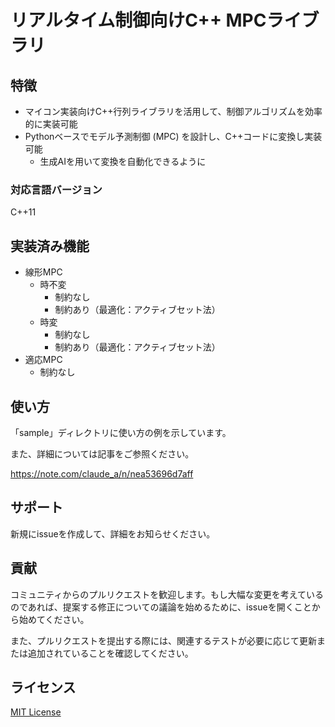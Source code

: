 # リアルタイム制御向けC++ MPCライブラリ

## 特徴

- マイコン実装向けC++行列ライブラリを活用して、制御アルゴリズムを効率的に実装可能
- Pythonベースでモデル予測制御 (MPC) を設計し、C++コードに変換し実装可能
  - 生成AIを用いて変換を自動化できるように

### 対応言語バージョン

C++11

## 実装済み機能

- 線形MPC
  - 時不変
    - 制約なし
    - 制約あり（最適化：アクティブセット法）
  - 時変
    - 制約なし
    - 制約あり（最適化：アクティブセット法）
- 適応MPC
  - 制約なし

## 使い方

「sample」ディレクトリに使い方の例を示しています。

また、詳細については記事をご参照ください。

https://note.com/claude_a/n/nea53696d7aff

## サポート

新規にissueを作成して、詳細をお知らせください。

## 貢献

コミュニティからのプルリクエストを歓迎します。もし大幅な変更を考えているのであれば、提案する修正についての議論を始めるために、issueを開くことから始めてください。

また、プルリクエストを提出する際には、関連するテストが必要に応じて更新または追加されていることを確認してください。

## ライセンス

[MIT License](./LICENSE.txt)
